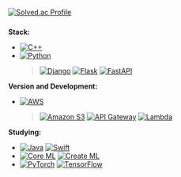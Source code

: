 <!--[![Top Langs](https://github-readme-stats.vercel.app/api/top-langs/?username=WinterFlw)](https://github.com/WinterFlw/github-readme-stats)
[![WinterFlw's GitHub stats](https://github-readme-stats.vercel.app/api?username=WinterFlw&show_icons=true&theme=radical)](https://github.com/WinterFlw/github-readme-stats)
-->
[![Solved.ac Profile](http://mazassumnida.wtf/api/v2/generate_badge?boj=wannabe_icy)](https://solved.ac/wannabe_icy/)
###
**Stack:**
- [![C++](https://img.shields.io/badge/C++-00599C?style=flat-square&logo=c%2B%2B&logoColor=white)](https://en.wikipedia.org/wiki/C%2B%2B)
- [![Python](https://img.shields.io/badge/Python-blue?style=flat-square&logo=python&logoColor=white)](https://www.python.org/)
   > [![Django](https://img.shields.io/badge/Django-green?style=flat-square&logo=django&logoColor=white)](https://www.djangoproject.com/) [![Flask](https://img.shields.io/badge/Flask-black?style=flat-square&logo=flask&logoColor=white)](https://flask.palletsprojects.com/) [![FastAPI](https://img.shields.io/badge/FastAPI-teal?style=flat-square&logo=fastapi&logoColor=white)](https://fastapi.tiangolo.com/)

**Version and Development:**
- [![AWS](https://img.shields.io/badge/AWS-orange?style=flat-square&logo=amazon-aws&logoColor=white)](https://aws.amazon.com/)
    > [![Amazon S3](https://img.shields.io/badge/Amazon%20S3-569A31?style=flat-square&logo=amazon-s3&logoColor=white)](https://aws.amazon.com/s3/) [![API Gateway](https://img.shields.io/badge/API%20Gateway-FF9900?style=flat-square&logo=amazon-api-gateway&logoColor=white)](https://aws.amazon.com/api-gateway/) [![Lambda](https://img.shields.io/badge/AWS%20Lambda-FF9900?style=flat-square&logo=aws-lambda&logoColor=white)](https://aws.amazon.com/lambda/)
<!--
**DB**
- RDBMS: [![MySQL](https://img.shields.io/badge/MySQL-blue?style=flat-square&logo=mysql&logoColor=white)](https://www.mysql.com/) [![PostgreSQL](https://img.shields.io/badge/PostgreSQL-blue?style=flat-square&logo=postgresql&logoColor=white)](https://www.postgresql.org/) 
- NoSQL: [![MongoDB](https://img.shields.io/badge/MongoDB-47A248?style=flat-square&logo=mongodb&logoColor=white)](https://www.mongodb.com/) [![DynamoDB](https://img.shields.io/badge/DynamoDB-4053D6?style=flat-square&logo=amazon-dynamodb&logoColor=white)](https://aws.amazon.com/dynamodb/)
-->
**Studying:**
- [![Java](https://img.shields.io/badge/Java-red?style=flat-square&logo=java&logoColor=white&logoWidth=20)](https://www.oracle.com/java/) [![Swift](https://img.shields.io/badge/Swift-gray?style=flat-square&logo=swift)](https://developer.apple.com/swift/)
- [![Core ML](https://img.shields.io/badge/Core%20ML-gray?style=flat-square&logo=apple)](https://developer.apple.com/documentation/coreml) [![Create ML](https://img.shields.io/badge/Create%20ML-gray?style=flat-square&logo=apple)](https://developer.apple.com/documentation/createml)
- [![PyTorch](https://img.shields.io/badge/PyTorch-EE4C2C?style=flat-square&logo=pytorch&logoColor=white)](https://pytorch.org/) [![TensorFlow](https://img.shields.io/badge/TensorFlow-FF6F00?style=flat-square&logo=tensorflow&logoColor=white)](https://www.tensorflow.org/)

